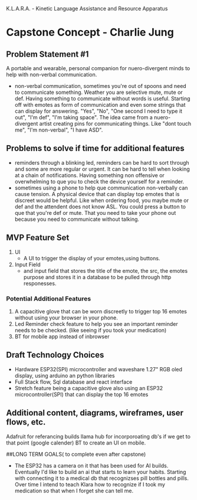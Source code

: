 
K.L.A.R.A. - Kinetic Language Assistance and Resource Apparatus
# Capstone Concept - Charlie Jung

## Problem Statement #1
A portable and wearable, personal companion for nuero-divergent minds to help with non-verbal communication.
  - non-verbal communication, sometimes you're out of spoons and need to communicate something. Weather you are selective mute, mute or def. Having something to communicate without words is useful. Starting off with emotes as form of communication and even some strings that can display for answering. "Yes", "No", "One second I need to type it out", "I'm def", "I'm taking space". The idea came from a nuero-divergent artist creating pins for communicating things. Like "dont touch me", "I'm non-verbal", "I have ASD".

## Problems to solve if time for additional features
  - reminders through a blinking led, reminders can be hard to sort through and some are more regular or urgent. It can be hard to tell when looking at a chain of notifications. Having something non offensive or overwhelming to que you to check the device yourself for a reminder.
  - sometimes using a phone to help que communication non-verbally can cause tension. A physical device that can display top emotes that is discreet would be helpful. Like when ordering food, you maybe mute or def and the attendent does not know ASL. You could press a button to que that you're def or mute. That you need to take your phone out because you need to communicate without talking. 

## MVP Feature Set

1.  UI
    - A UI to trigger the display of your emotes,using buttons.
2.  Input Field
    - and input field that stores the title of the emote, the src, the emotes purpose and stores it in a database to be pulled through http responesses.

### Potential Additional Features

1.  A capacitive glove that can be worn discreetly to trigger top 16 emotes without using your browser in your phone.
2.  Led Reminder check feature to help you see an important reminder needs to be checked. (like seeing if you took your medication)
3.  BT for mobile app instead of inbrowser

## Draft Technology Choices

- Hardware ESP32(SPI) microcontroller and waveshare 1.27" RGB oled display, using arduino an python libraries
- Full Stack flow, Sql database and react interface
- Stretch feature being a capacitive glove also using an ESP32 microcontroller(SPI) that can display the top 16 emotes

## Additional content, diagrams, wireframes, user flows, etc.
Adafruit for referancing builds
llama hub for incorporoating db's if we get to that point (google calender) 
BT to create an UI on mobile. 

##LONG TERM GOALS( to complete even after capstone)
- The ESP32 has a camera on it that has been used for AI builds. Eventually I'd like to build an ai that starts to learn your habits. Starting with connecting it to a medical db that recognizses pill bottles and pills. Over time I intend to teach Klara how to recognize if I took my medication so that when I forget she can tell me. 
